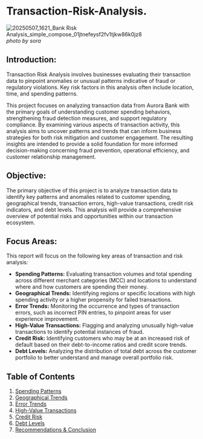 # Transaction-Risk-Analysis.
![20250507_1621_Bank Risk Analysis_simple_compose_01jtnefeysf2fv1tjkw86k0jz8](https://github.com/user-attachments/assets/cb83df25-04c3-485f-aa4d-96ca0473caf0)
*photo by sora*
## Introduction:
Transaction Risk Analysis involves businesses evaluating their transaction data to pinpoint anomalies or unusual patterns indicative of fraud or regulatory violations. Key risk factors in this analysis often include location, time, and spending patterns. 

This project focuses on analyzing transaction data from Aurora Bank with the primary goals of understanding customer spending behaviors, strengthening fraud detection measures, and support regulatory compliance. By examining various aspects of transaction activity, this analysis aims to uncover patterns and trends that can inform business strategies for both risk mitigation and customer engagement. The resulting insights are intended to provide a solid foundation for more informed decision-making concerning fraud prevention, operational efficiency, and customer relationship management.

## Objective:
The primary objective of this project is to analyze transaction data to identify key patterns and anomalies related to customer spending, geographical trends, transaction errors, high-value transactions, credit risk indicators, and debt levels. This analysis will provide a comprehensive overview of potential risks and opportunities within our transaction ecosystem.

## Focus Areas:
This report will focus on the following key areas of transaction and risk analysis:
- **Spending Patterns:** Evaluating transaction volumes and total spending across different merchant categories (MCC) and locations to understand where and how customers are spending their money.
- **Geographical Trends:** Identifying regions or specific locations with high spending activity or a higher propensity for failed transactions.
- **Error Trends:** Monitoring the occurrence and types of transaction errors, such as incorrect PIN entries, to pinpoint areas for user experience improvement.
- **High-Value Transactions:** Flagging and analyzing unusually high-value transactions to identify potential instances of fraud.
- **Credit Risk:** Identifying customers who may be at an increased risk of default based on their debt-to-income ratios and credit score trends.
- **Debt Levels:** Analyzing the distribution of total debt across the customer portfolio to better understand and manage overall portfolio risk.


## Table of Contents

1. [Spending Patterns](docs/2-spending-patterns.md)  
2. [Geographical Trends](docs/3-geographical-trends.md)  
3. [Error Trends](docs/4-error-trends.md)  
4. [High-Value Transactions](docs/5-high-value-transactions.md)  
5. [Credit Risk](docs/6-credit-risk.md)  
6. [Debt Levels](docs/7-debt-levels.md)  
7. [Recommendations & Conclusion](docs/8-recommendations-conclusion.md)
